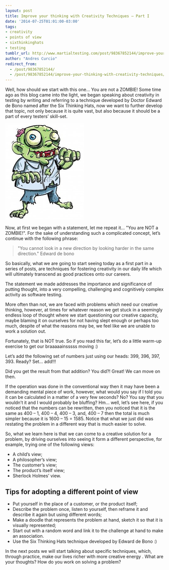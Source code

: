 ```yaml
---
layout: post
title: Improve your thinking with Creativity Techniques – Part I
date: '2014-07-25T01:01:00-03:00'
tags:
- creativity
- points of view
- sixthinkinghats
- testing
tumblr_url: http://www.martialtesting.com/post/98367852144/improve-your-thinking-with-creativity-techniques
author: "Andres Curcio"
redirect_from:
  - /post/98367852144/
  - /post/98367852144/improve-your-thinking-with-creativity-techniques/
---
```

Well, how should we start with this one… You are not a ZOMBIE!
Some time ago as this blog came into the light, we began speaking about creativity in testing by writing and referring to a technique developed by Doctor Edward de Bono named after the Six Thinking Hats, now we want to further develop that topic, not only because it is quite vast, but also because it should be a part of every testers’ skill-set.


![Creativity](/assets/media/creativity.jpg)


Now, at first we began with a statement, let me repeat it… "You are NOT a ZOMBIE!". For the sake of understanding such a complicated concept, let’s continue with the following phrase:

>"You cannot look in a new direction by looking harder in the same direction." Edward de bono

So basically, what we are going to start seeing today as a first part in a series of posts, are techniques for fostering creativity in our daily life which will ultimately transcend as good practices onto our careers.

The statement we made addresses the importance and significance of putting thought, into a very compelling, challenging and cognitively complex activity as software testing.

More often than not, we are faced with problems which need our creative thinking, however, at times for whatever reason we get stuck in a seemingly endless loop of thought where we start questioning our creative capacity, maybe blaming it on ourselves for not having slept enough or perhaps too much, despite of what the reasons may be, we feel like we are unable to work a solution out.

Fortunately, that is NOT true. So if you read this far, let’s do a little warm-up exercise to get our braaaaainsssss moving :)

Let’s add the following set of numbers just using our heads: 399, 396, 397, 393. Ready? Set… add!!!

Did you get the result from that addition? You did?! Great! We can move on then.

If the operation was done in the conventional way then it may have been a demanding mental piece of work, however, what would you say if I told you it can be calculated in a matter of a very few seconds? No? You say that you wouldn’t it and I would probably be bluffing? Hm… well, let’s see here, if you noticed that the numbers can be rewritten, then you noticed that it is the same as 400 – 1, 400 – 4, 400 – 3, and, 400 – 7 then the total is much simpler because it is 1600 – 15 = 1585. Notice that what we just did was restating the problem in a different way that is much easier to solve.

So, what we learn here is that we can come to a creative solution for a problem, by driving ourselves into seeing it form a different perspective, for example, trying one of the following views:

- A child’s view;
- A philosopher’s view;
- The customer’s view;
- The product’s itself view;
- Sherlock Holmes’ view.

## Tips for adopting a different point of view

- Put yourself in the place of a customer, or the product itself;
- Describe the problem once, listen to yourself, then reframe it and describe it again but using different words;
- Make a doodle that represents the problem at hand, sketch it so that it is visually represented;
- Start out with a random word and link it to the challenge at hand to make an association.
- Use the Six Thinking Hats technique developed by Edward de Bono :)

In the next posts we will start talking about specific techniques, which, through practice, make our lives richer with more creative energy . What are your thoughts? How do you work on solving a problem?
